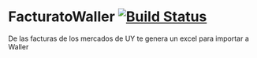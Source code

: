 # FacturatoWaller  [![Build Status](https://travis-ci.org/ylvaldes/FacturatoWaller.svg?branch=master)](https://travis-ci.org/ylvaldes/FacturatoWaller)
De las facturas de los mercados de UY te genera un excel para importar a Waller
